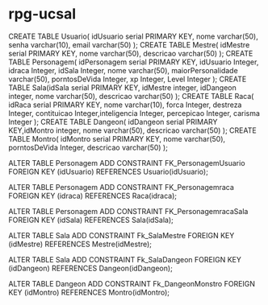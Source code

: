 # rpg-ucsal

CREATE TABLE Usuario( idUsuario serial PRIMARY KEY, nome varchar(50), senha varchar(10), email varchar(50) );
CREATE TABLE Mestre( idMestre serial PRIMARY KEY, nome varchar(50), descricao varchar(50) );
CREATE TABLE Personagem( idPersonagem serial PRIMARY KEY, idUsuario Integer, idraca Integer, idSala Integer, nome varchar(50), maiorPersonalidade varchar(50), porntosDeVida Integer, xp Integer, Level Integer );
CREATE TABLE Sala(idSala serial PRIMARY KEY, idMestre integer, idDangeon integer, nome varchar(50), descricao varchar(50) );
CREATE TABLE Raca( idRaca serial PRIMARY KEY, nome varchar(10), forca Integer, destreza Integer, contituicao Integer,inteligencia Integer, percepicao Integer, carisma Integer ); 
CREATE TABLE Dangeon( idDangeon serial PRIMARY KEY,idMontro integer, nome varchar(50), descricao varchar(50) );
CREATE TABLE Montro( idMontro serial PRIMARY KEY, nome varchar(50), porntosDeVida Integer, descricao varchar(50) );

ALTER TABLE Personagem
ADD CONSTRAINT FK_PersonagemUsuario
FOREIGN KEY (idUsuario) REFERENCES Usuario(idUsuario);

ALTER TABLE Personagem
ADD CONSTRAINT FK_Personagemraca
FOREIGN KEY (idraca) REFERENCES Raca(idraca);

ALTER TABLE Personagem
ADD CONSTRAINT FK_PersonagemracaSala
FOREIGN KEY (idSala) REFERENCES Sala(idSala);

ALTER TABLE Sala
ADD CONSTRAINT Fk_SalaMestre
FOREIGN KEY (idMestre) REFERENCES Mestre(idMestre);

ALTER TABLE Sala
ADD CONSTRAINT Fk_SalaDangeon
FOREIGN KEY (idDangeon) REFERENCES Dangeon(idDangeon);

ALTER TABLE Dangeon
ADD CONSTRAINT Fk_DangeonMonstro
FOREIGN KEY (idMontro) REFERENCES Montro(idMontro);